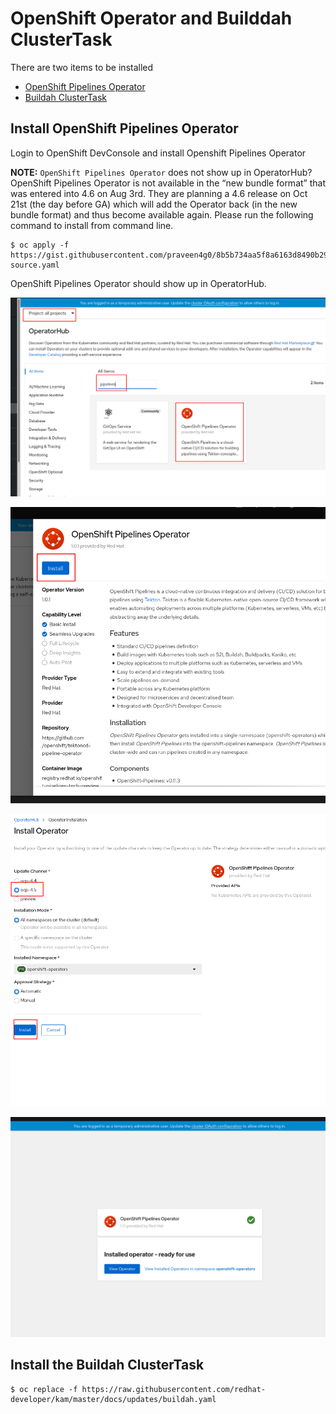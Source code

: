# OpenShift Operator and Builddah ClusterTask

There are two items to be installed
* [OpenShift Pipelines Operator](#Install-OpenShift-Pipelines-Operator)
* [Buildah ClusterTask](#Install-the-Buildah-ClusterTask)

## Install OpenShift Pipelines Operator

Login to OpenShift DevConsole and install Openshift Pipelines Operator

**NOTE:**
`OpenShift Pipelines Operator` does not show up in OperatorHub?   OpenShift Pipelines Operator is not available in the “new bundle format” that was entered into 4.6 on Aug 3rd.  They are planning a 4.6 release on Oct 21st (the day before GA) which will add the Operator back (in the new bundle format) and thus become available again.  Please run the following command to install from command line.
```shell
$ oc apply -f https://gist.githubusercontent.com/praveen4g0/8b5b734aa5f8a6163d8490b297aacd26/raw/519c82b7de1e69fb63310fc92558ec7b849e8c8c/catalog-source.yaml
```
OpenShift Pipelines Operator should show up in OperatorHub.

![screenshot](img/tekton-1.png)

![screenshot](img/tekton-2.png)

![screenshot](img/tekton-3.png)

![screenshot](img/tekton-4.png)



## Install the Buildah ClusterTask

```shell
$ oc replace -f https://raw.githubusercontent.com/redhat-developer/kam/master/docs/updates/buildah.yaml
```


